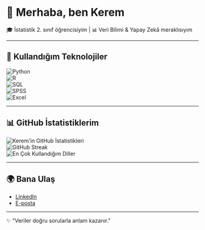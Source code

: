 # 👋 Merhaba, ben Kerem

🎓 İstatistik 2. sınıf öğrencisiyim | 📊 Veri Bilimi & Yapay Zekâ meraklısıyım  

---

## 🚀 Kullandığım Teknolojiler  

![Python](https://img.shields.io/badge/Python-3776AB?style=for-the-badge&logo=python&logoColor=white)  
![R](https://img.shields.io/badge/R-276DC3?style=for-the-badge&logo=r&logoColor=white)  
![SQL](https://img.shields.io/badge/SQL-4479A1?style=for-the-badge&logo=mysql&logoColor=white)  
![SPSS](https://img.shields.io/badge/SPSS-004B87?style=for-the-badge&logo=ibm&logoColor=white)  
![Excel](https://img.shields.io/badge/Excel-217346?style=for-the-badge&logo=microsoft-excel&logoColor=white)  

---

## 📊 GitHub İstatistiklerim  

![Kerem'in GitHub İstatistikleri](https://github-readme-stats.vercel.app/api?username=Kerem-Web&show_icons=true&theme=tokyonight)  
![GitHub Streak](https://streak-stats.demolab.com?user=Kerem-Web&theme=tokyonight&hide_border=true)  
![En Çok Kullandığım Diller](https://github-readme-stats.vercel.app/api/top-langs/?username=Kerem-Web&layout=compact&theme=tokyonight)  

---

## 🌍 Bana Ulaş  
- [LinkedIn]([(https://www.linkedin.com/in/kerem-sefa-atalan-bb5b42384/)](https://www.linkedin.com/in/kerem-sefa-atalan-bb5b42384/))  
- [E-posta](mailto:katalan331@gmail.com)  

---

✨ "Veriler doğru sorularla anlam kazanır."

